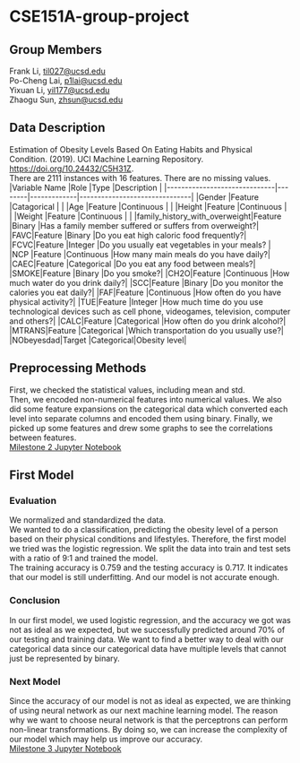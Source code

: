 # CSE151A-group-project
## Group Members
Frank Li, til027@ucsd.edu  
Po-Cheng Lai, p1lai@ucsd.edu  
Yixuan Li, yil177@ucsd.edu  
Zhaogu Sun, zhsun@ucsd.edu  

## Data Description
Estimation of Obesity Levels Based On Eating Habits and Physical Condition. (2019). UCI Machine Learning Repository. https://doi.org/10.24432/C5H31Z.  
There are 2111 instances with 16 features. There are no missing values. 
|Variable Name                 |Role    |Type         |Description                    |
|------------------------------|--------|-------------|-------------------------------|
|Gender                        |Feature |Catagorical  |                               |
|Age                           |Feature |Continuous   |                               |
|Height                        |Feature |Continuous   |                               |
|Weight                        |Feature |Continuous   |                               |
|family_history_with_overweight|Feature |Binary       |Has a family member suffered or suffers from overweight?|
|FAVC|Feature |Binary       |Do you eat high caloric food frequently?|
|FCVC|Feature |Integer      |Do you usually eat vegetables in your meals?	|
|NCP |Feature |Continuous   |How many main meals do you have daily?|
|CAEC|Feature |Categorical  |Do you eat any food between meals?|
|SMOKE|Feature |Binary       |Do you smoke?|
|CH2O|Feature |Continuous   |How much water do you drink daily?|
|SCC|Feature |Binary       |Do you monitor the calories you eat daily?|
|FAF|Feature |Continuous     |How often do you have physical activity?|
|TUE|Feature |Integer     |How much time do you use technological devices such as cell phone, videogames, television, computer and others?|
|CALC|Feature |Categorical   |How often do you drink alcohol?|
|MTRANS|Feature |Categorical |Which transportation do you usually use?|
|NObeyesdad|Target |Categorical|Obesity level|  

## Preprocessing Methods
First, we checked the statistical values, including mean and std.  
Then, we encoded non-numerical features into numerical values. 
We also did some feature expansions on the categorical data which converted each level into separate columns and encoded them using binary.
Finally, we picked up some features and drew some graphs to see the correlations between features.  
[Milestone 2 Jupyter Notebook](Group_Project_MileStone_2.ipynb)

## First Model
### Evaluation
We normalized and standardized the data.  
We wanted to do a classification, predicting the obesity level of a person based on their physical conditions and lifestyles. Therefore, the first model we tried was the logistic regression. We split the data into train and test sets with a ratio of 9:1 and trained the model.  
The training accuracy is 0.759 and the testing accuracy is 0.717. It indicates that our model is still underfitting. And our model is not accurate enough.  
### Conclusion
In our first model, we used logistic regression, and the accuracy we got was not as ideal as we expected, but we successfully predicted around 70% of our testing and training data. We want to find a better way to deal with our categorical data since our categorical data have multiple levels that cannot just be represented by binary.  
### Next Model
Since the accuracy of our model is not as ideal as expected, we are thinking of using neural network as our next machine learning model. The reason why we want to choose neural network is that the perceptrons can perform non-linear transformations. By doing so, we can increase the complexity of our model which may help us improve our accuracy.  
[Milestone 3 Jupyter Notebook](Group_Project_MileStone_3.ipynb)



